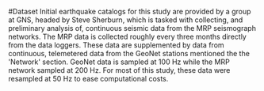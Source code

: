#Dataset
Initial earthquake catalogs for this study are provided by a group at GNS, headed by Steve Sherburn, which is tasked with collecting, and preliminary analysis of, continuous seismic data from the MRP seismograph networks. The MRP data is collected roughly every three months directly from the data loggers. These data are supplemented by data from continuous, telemetered data from the GeoNet stations mentioned the the 'Network' section. GeoNet data is sampled at 100 Hz while the MRP network sampled at 200 Hz. For most of this study, these data were resampled at 50 Hz to ease computational costs.
